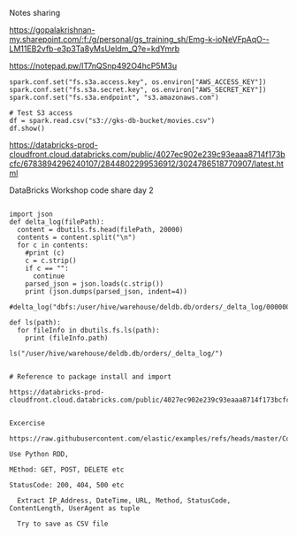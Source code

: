 Notes sharing

https://gopalakrishnan-my.sharepoint.com/:f:/g/personal/gs_training_sh/Emg-k-ioNeVFpAqO--LM11EB2vfb-e3p3Ta8yMsUeldm_Q?e=kdYmrb

https://notepad.pw/lT7nQSnp492O4hcP5M3u



```
spark.conf.set("fs.s3a.access.key", os.environ["AWS_ACCESS_KEY"])
spark.conf.set("fs.s3a.secret.key", os.environ["AWS_SECRET_KEY"])
spark.conf.set("fs.s3a.endpoint", "s3.amazonaws.com")

# Test S3 access
df = spark.read.csv("s3://gks-db-bucket/movies.csv")
df.show()
```



https://databricks-prod-cloudfront.cloud.databricks.com/public/4027ec902e239c93eaaa8714f173bcfc/6783894296240107/2844802299536912/3024786518770907/latest.html



DataBricks Workshop code share day 2

```

import json
def delta_log(filePath):
  content = dbutils.fs.head(filePath, 20000)
  contents = content.split("\n")
  for c in contents:
    #print (c)
    c = c.strip()
    if c == "":
      continue
    parsed_json = json.loads(c.strip())
    print (json.dumps(parsed_json, indent=4))

#delta_log("dbfs:/user/hive/warehouse/deldb.db/orders/_delta_log/00000000000000000000.json")

```

```
def ls(path):
  for fileInfo in dbutils.fs.ls(path):
    print (fileInfo.path)

ls("/user/hive/warehouse/deldb.db/orders/_delta_log/")
```

```

# Reference to package install and import 

https://databricks-prod-cloudfront.cloud.databricks.com/public/4027ec902e239c93eaaa8714f173bcfc/6783894296240107/3215246938264315/3024786518770907/latest.html


Excercise 

https://raw.githubusercontent.com/elastic/examples/refs/heads/master/Common%20Data%20Formats/apache_logs/apache_logs

Use Python RDD, 

MEthod: GET, POST, DELETE etc

StatusCode: 200, 404, 500 etc

  Extract IP_Address, DateTime, URL, Method, StatusCode, ContentLength, UserAgent as tuple

  Try to save as CSV file

  
